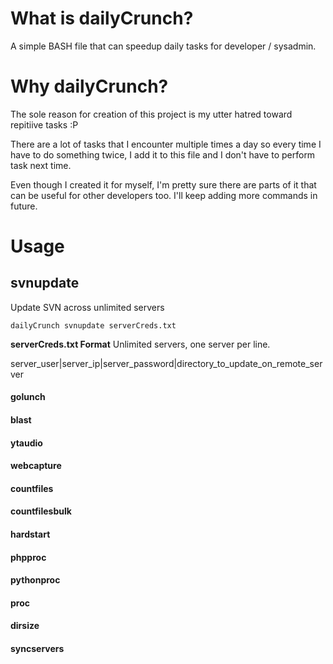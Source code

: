 # What is dailyCrunch?
A simple BASH file that can speedup daily tasks for developer / sysadmin.

# Why dailyCrunch?
The sole reason for creation of this project is my utter hatred toward repitiive tasks :P

There are a lot of tasks that I encounter multiple times a day so every time I have to do something twice, I add it to this file and I don't have to perform task next time. 

Even though I created it for myself, I'm pretty sure there are parts of it that can be useful for other developers too. I'll keep adding more commands in future.

# Usage
## svnupdate
Update SVN across unlimited servers

```
dailyCrunch svnupdate serverCreds.txt
```
**serverCreds.txt Format**
Unlimited servers, one server per line.

server_user|server_ip|server_password|directory_to_update_on_remote_server

#### golunch
#### blast
#### ytaudio
#### webcapture
#### countfiles
#### countfilesbulk
#### hardstart
#### phpproc
#### pythonproc
#### proc
#### dirsize
#### syncservers
